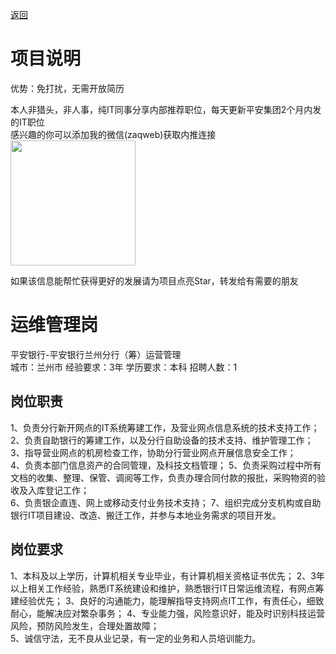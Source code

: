 [返回](../)

# 项目说明

优势：免打扰，无需开放简历

本人非猎头，非人事，纯IT同事分享内部推荐职位，每天更新平安集团2个月内发的IT职位  
感兴趣的你可以添加我的微信(zaqweb)获取内推连接  
<img src="https://github.com/zaqweb/PA-IT-JOBS/blob/master/WechatICode.jpeg"  height="200" width="200">

如果该信息能帮忙获得更好的发展请为项目点亮Star，转发给有需要的朋友

# 运维管理岗
平安银行-平安银行兰州分行（筹）运营管理  
城市：兰州市 经验要求：3年 学历要求：本科  招聘人数：1

## 岗位职责
1、负责分行新开网点的IT系统筹建工作，及营业网点信息系统的技术支持工作；                                                                    
2、负责自助银行的筹建工作，以及分行自助设备的技术支持、维护管理工作；                                                                    
3、指导营业网点的机房检查工作，协助分行营业网点开展信息安全工作；                                                                                    
4、负责本部门信息资产的合同管理，及科技文档管理；
5、负责采购过程中所有文档的收集、整理、保管、调阅等工作，负责办理合同付款的报批，采购物资的验收及入库登记工作；    
6、负责银企直连、网上或移动支付业务技术支持；
7、组织完成分支机构或自助银行IT项目建设、改造、搬迁工作，并参与本地业务需求的项目开发。

## 岗位要求
1、本科及以上学历，计算机相关专业毕业，有计算机相关资格证书优先；
2、3年以上相关工作经验，熟悉IT系统建设和维护，熟悉银行IT日常运维流程，有网点筹建经验优先；
3、良好的沟通能力，能理解指导支持网点IT工作，有责任心，细致耐心，能解决应对繁杂事务；
4、专业能力强，风险意识好，能及时识别科技运营风险，预防风险发生，合理处置故障；                      
5、诚信守法，无不良从业记录，有一定的业务和人员培训能力。




